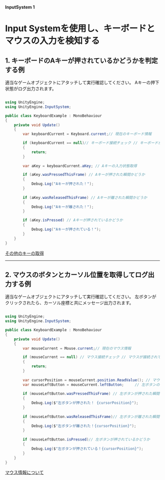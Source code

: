 **InputSystem 1**

# Input Systemを使用し、キーボードとマウスの入力を検知する

## 1. キーボードのAキーが押されているかどうかを判定する例

適当なゲームオブジェクトにアタッチして実行確認してください。
Aキーの押下状態がログ出力されます。

```cs:KeyboardExample.cs

using UnityEngine;
using UnityEngine.InputSystem;

public class KeyboardExample : MonoBehaviour
{
    private void Update()
    {
        var keyboardCurrent = Keyboard.current;// 現在のキーボード情報

        if (keyboardCurrent == null)// キーボード接続チェック // キーボードが接続されていないと // Keyboard.currentがnullになる  
        {            
            return;
        }
            
        var aKey = keyboardCurrent.aKey; // Aキーの入力状態取得

        if (aKey.wasPressedThisFrame) // Aキーが押された瞬間かどうか
        {
            Debug.Log("Aキーが押された！");
        }
            
        if (aKey.wasReleasedThisFrame) // Aキーが離された瞬間かどうか
        {
            Debug.Log("Aキーが離された！");
        }

        if (aKey.isPressed) // Aキーが押されているかどうか
        {
            Debug.Log("Aキーが押されている！");
        }
    }
}
```


[その他のキーの取得](https://docs.unity3d.com/Packages/com.unity.inputsystem@1.5/api/UnityEngine.InputSystem.Keyboard.html "その他のキーの取得")



---

## 2. マウスのボタンとカーソル位置を取得してログ出力する例

適当なゲームオブジェクトにアタッチして実行確認してください。
左ボタンがクリックされたら、カーソル座標と共にメッセージ出力されます。

```cs:KeyboardExample.cs

using UnityEngine;
using UnityEngine.InputSystem;

public class KeyboardExample : MonoBehaviour
{
    private void Update()
    {
        var mouseCurrent = Mouse.current;// 現在のマウス情報

        if (mouseCurrent == null) // マウス接続チェック // マウスが接続されていないと // Mouse.currentがnullになる
        {      
            return;
        }
    
        var cursorPosition = mouseCurrent.position.ReadValue(); // マウスカーソル位置取得       
        var mouseLeftButton = mouseCurrent.leftButton;     // 左ボタンの入力状態取得
        
        if (mouseLeftButton.wasPressedThisFrame) // 左ボタンが押された瞬間かどうか
        {
            Debug.Log($"左ボタンが押された！ {cursorPosition}");
        }
        
        if (mouseLeftButton.wasReleasedThisFrame)// 左ボタンが離された瞬間かどうか
        {
            Debug.Log($"左ボタンが離された！{cursorPosition}");
        }
        
        if (mouseLeftButton.isPressed)// 左ボタンが押されているかどうか
        {
            Debug.Log($"左ボタンが押されている！{cursorPosition}");
        }
    }
}
```

[マウス情報について](https://docs.unity3d.com/Packages/com.unity.inputsystem@1.5/api/UnityEngine.InputSystem.Mouse.html "その他、マウス情報について")

